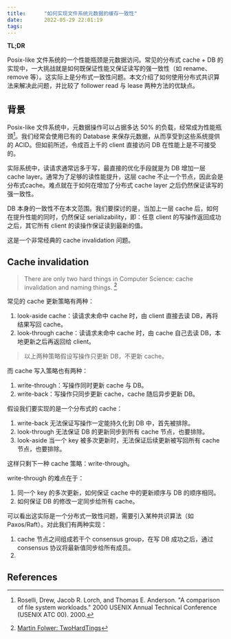 ```yaml
---
title:      "如何实现文件系统元数据的缓存一致性"
date:       2022-05-29 22:01:19
tags:
---
```


**TL;DR**

Posix-like 文件系统的一个性能瓶颈是元数据访问。常见的分布式 cache + DB 的实现中，一大挑战就是如何既保证性能又保证读写的强一致性（如 rename、remove 等）。这实际上是分布式一致性问题。本文介绍了如何使用分布式共识算法来解决此问题，并比较了 follower read 与 lease 两种方法的优缺点。

<!--more-->

## 背景

Posix-like 文件系统中，元数据操作可以占据多达 50% 的负载，经常成为性能瓶颈[^1]。我们经常会使用已有的 Database 来保存元数据，从而享受到这些系统提供的 ACID。但如前所述，令成百上千的 client 直接访问 DB 在性能上是不可接受的。

实际系统中，读请求通常远多于写，最直接的优化手段就是为 DB 增加一层 cache layer。通常为了足够的读性能提升，这层 cache 不止一个节点，因此会是分布式cache。难点就在于如何在增加了分布式 cache layer 之后仍然保证读写的强一致性。

DB 本身的一致性不在本文范围。我们要探讨的是，当加上一层 cache 后，如何在提升性能的同时，仍然保证 serializability，即：任意 client 的写操作返回成功之后，其它所有 client 的读操作保证读到最新的值。

这是一个非常经典的 cache invalidation 问题。

## Cache invalidation

> There are only two hard things in Computer Science: cache invalidation and naming things. [^2]

常见的 cache 更新策略有两种：
1. look-aside cache：读请求未命中 cache 时，由 client 直接去读 DB，再将结果写回 cache。
1. look-through cache：读请求未命中 cache 时，由 cache 自己去读 DB，本地更新之后再返回给 client。

> 以上两种策略假设写操作只更新 DB，不更新 cache。

而 cache 写入策略也有两种：
1. write-through：写操作同时更新 cache 与 DB。
1. write-back：写操作只同步更新 cache，cache 随后异步更新 DB。

假设我们要实现的是一个分布式的 cache：
1. write-back 无法保证写操作一定能持久化到 DB 中，首先被排除。
1. look-through 无法保证 DB 的更新同步到所有 cache 节点，也要排除。
1. look-aside 当一个 key 被多次更新时，无法保证后续更新被写回所有 cache 节点，也要排除。

这样只剩下一种 cache 策略：write-through。

write-through 的难点在于：
1. 同一个 key 的多次更新，如何保证 cache 中的更新顺序与 DB 的顺序相同。
1. 如何保证 DB 的修改一定同步给所有 cache。

可以看出这实际是一个分布式一致性问题，需要引入某种共识算法（如 Paxos/Raft）。对此我们有两种实现：
1. cache 节点之间组成若干个 consensus group，在写 DB 成功之后，通过 consensus 协议将最新值同步给所有成员。
1. 

## References

[^1]: Roselli, Drew, Jacob R. Lorch, and Thomas E. Anderson. "A comparison of file system workloads." 2000 USENIX Annual Technical Conference (USENIX ATC 00). 2000.
[^2]: [Martin Folwer: TwoHardTings](https://martinfowler.com/bliki/TwoHardThings.html)
